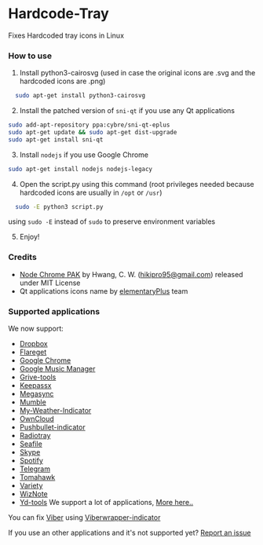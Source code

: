 # Hardcode-Tray
Fixes Hardcoded tray icons in Linux

### How to use
  1. Install python3-cairosvg (used in case the original icons are .svg and the hardcoded icons are .png)
  ```bash
    sudo apt-get install python3-cairosvg
  ```

  2. Install the patched version of ```sni-qt``` if you use any Qt applications
  ```bash
  sudo add-apt-repository ppa:cybre/sni-qt-eplus
  sudo apt-get update && sudo apt-get dist-upgrade
  sudo apt-get install sni-qt

  ```
  3. Install ```nodejs``` if you use Google Chrome
  ```bash
  sudo apt-get install nodejs nodejs-legacy
  ``` 

  4. Open the script.py using this command (root privileges needed because hardcoded icons are usually in `/opt` or `/usr`)
  ```bash
    sudo -E python3 script.py
  ```
  using ``` sudo -E ``` instead of ``` sudo ``` to preserve environment variables  
  
  5. Enjoy!

### Credits
- [Node Chrome PAK](https://bitbucket.org/hikipro/node-chrome-pak/) by Hwang, C. W. (hikipro95@gmail.com) released under MIT License
- Qt applications icons name by [elementaryPlus](https://github.com/mank319/elementaryPlus) team

### Supported applications
We now support:
* [Dropbox](https://www.dropbox.com/)
* [Flareget](http://flareget.com/)
* [Google Chrome](http://www.google.com/chrome/)
* [Google Music Manager](https://play.google.com/intl/ALL_fr/about/music/)
* [Grive-tools](https://launchpad.net/~thefanclub/+archive/ubuntu/grive-tools)
* [Keepassx](https://www.keepassx.org/)
* [Megasync](https://mega.co.nz/)
* [Mumble](https://launchpad.net/~mumble)
* [My-Weather-Indicator](https://launchpad.net/my-weather-indicator)
* [OwnCloud](https://owncloud.org/)
* [Pushbullet-indicator](https://launchpad.net/~atareao)
* [Radiotray](http://radiotray.sourceforge.net/)
* [Seafile](https://www.seafile.com/)
* [Skype](http://www.skype.com/)
* [Spotify](https://www.spotify.com)
* [Telegram](https://desktop.telegram.org/)
* [Tomahawk](https://www.tomahawk-player.org/)
* [Variety](http://peterlevi.com/variety/)
* [WizNote](http://www.wiznote.com/)
* [Yd-tools](https://github.com/slytomcat/yandex-disk-indicator)
We support a lot of applications, [More here..](https://github.com/bil-elmoussaoui/Hardcode-Tray/blob/master/db.csv)

You can fix [Viber](https://www.viber.com/) using [Viberwrapper-indicator](https://github.com/karas84/viberwrapper-indicator)

If you use an other applications and it's not supported yet? [Report an issue](https://github.com/bil-elmoussaoui/Hardcode-Tray/issues)
